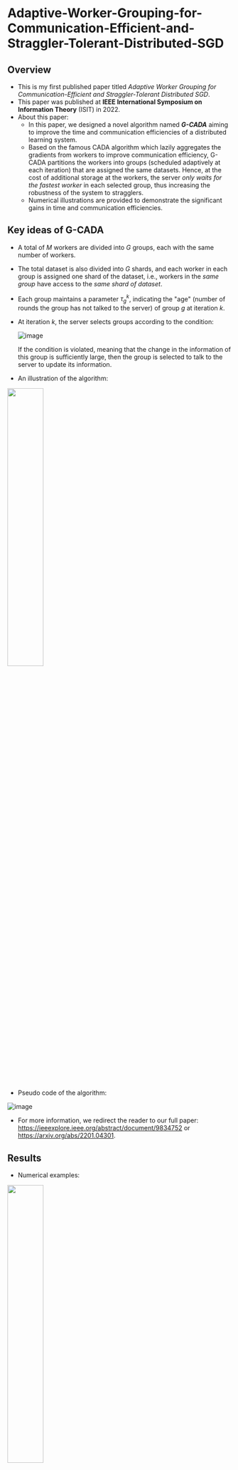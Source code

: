 # Adaptive-Worker-Grouping-for-Communication-Efficient-and-Straggler-Tolerant-Distributed-SGD
## Overview
- This is my first published paper titled *Adaptive Worker Grouping for Communication-Efficient and Straggler-Tolerant Distributed SGD*.
- This paper was published at **IEEE International Symposium on Information Theory** (ISIT) in 2022.
- About this paper:
  - In this paper, we designed a novel algorithm named ***G-CADA*** aiming to improve the time and communication efficiencies of a distributed learning system.
  - Based on the famous CADA algorithm which lazily aggregates the gradients from workers to improve communication efficiency, G-CADA partitions the workers into groups (scheduled adaptively at each iteration) that are assigned the same datasets. Hence, at the cost of additional storage at the workers, the server *only waits for the fastest worker* in each selected group, thus increasing the robustness of the system to stragglers.
  - Numerical illustrations are provided to demonstrate the significant gains in time and communication efficiencies.
## Key ideas of G-CADA
- A total of $M$ workers are divided into $G$ groups, each with the same number of workers.
- The total dataset is also divided into $G$ shards, and each worker in each group is assigned one shard of the dataset, i.e., workers in the _same group_ have access to the _same shard of dataset_.
- Each group maintains a parameter $\tau_g^k$, indicating the "age" (number of rounds the group has not talked to the server) of group $g$ at iteration $k$.
- At iteration $k$, the server selects groups according to the condition:

  ![image](https://github.com/user-attachments/assets/c431e41b-0594-4fce-ae44-6f7a25cac91d)
  
  If the condition is violated, meaning that the change in the information of this group is sufficiently large, then the group is selected to talk to the server to update its information.


- An illustration of the algorithm:

 <img src="https://github.com/user-attachments/assets/22e1de71-5f33-45ad-8edd-6b1cc44facfa" width="40%" />

 - Pseudo code of the algorithm:

  ![image](https://github.com/user-attachments/assets/4cc7b57f-fa98-486e-81e6-666b4f5d38b0)




- For more information, we redirect the reader to our full paper: https://ieeexplore.ieee.org/abstract/document/9834752 or https://arxiv.org/abs/2201.04301.
## Results
- Numerical examples: 


 <img src="https://github.com/user-attachments/assets/1b72a073-6155-404c-9f27-0ba9f18bd2f2" width="40%" />

 Apparently, G-CADA outperforms the benchmarks in time efficiency, communication cost and computation cost.

## Codes
- In the file linear_regression_ps.py, we consider the *linear regression* model with **MNIST** dataset and *quadratic error loss* function.
- We compared our G-CADA algorithm with state-of-the-art algorithms such as distributed SGD, CADA, and distributed Adam.
- Results show that our algorithm achieves superiority over the benchmarks in terms of both time and communication efficiencies.
